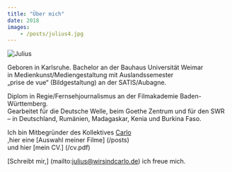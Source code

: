 ```yaml
---
title: "Über mich"
date: 2018
images:
    - /posts/julius4.jpg
---
```

![Julius](/julius4.jpg)

Geboren in Karlsruhe. Bachelor an der Bauhaus Universität Weimar      
in Medienkunst/Mediengestaltung mit Auslandssemester    
„prise de vue“ (Bildgestaltung) an der SATIS/Aubagne.                                                  

Diplom in Regie/Fernsehjournalismus an der Filmakademie Baden-Württemberg.      
Gearbeitet für die Deutsche Welle, beim Goethe Zentrum und für den SWR     
– in Deutschland, Rumänien, Madagaskar, Kenia und Burkina Faso.  

Ich bin Mitbegründer des Kollektives <a href="https://wirsindcarlo.de" target="_blank">Carlo</a>       
,hier eine [Auswahl meiner Filme] (/posts)     
und hier [mein CV.] (/cv.pdf)

[Schreibt mir,] (mailto:julius@wirsindcarlo.de) 
ich freue mich.






